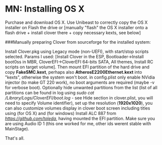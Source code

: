 MN: Installing OS X
================================

Purchase and download OS X.
Use Unibeast to correctly copy the OS X installer on Flash the drive or [manually "flash" the OS X installer onto a flash drive + install clover there + copy necessary kexts, see below]

###Manually preparing Clover from sourceforge for the installed system: 

Install Clover.pkg using Legacy mode (non-UEFI), with start/stop scripts selected. Params I used: [Install Clover in the ESP, Bootloader->Install boot0ss in MBR, CloverEFI->CloverEFI 64-bits SATA, All themes, Install RC scripts on target volume]. Then mount EFI partition of the hard drive and copy **FakeSMC.kext**, perhaps also **AtherosE2200Ethernet.kext** into "kexts", otherwise the system won't boot.
in config.plist only enable NVidia injector (to make GT 220 work), no boot arguments are required (maybe -v for verbose boot). Optionally hide unwanted partitions from the list (list of all partitions can be found in log using *sudo cat /Library/Logs/CloverEFI/boot.log* - see Hide section in clover.plist, you will need to specify Volume identifier), set up the resolution (**1920x1020**), you can also customize volumes display in clover boot screen including titles using <custom> (for OS X) and <legacy> (for windows)
Install ALC 887 from *https://github.com/toleda*, having mounted the EFI partition. Make sure you are using Audio ID 1 (this one worked for me, other ids werent stable with MainStage). 

That's all.

